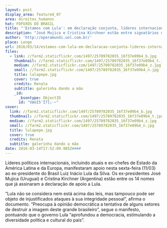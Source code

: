 ```yaml
---
layout: post
display_area: featured_07
area: direitos_humanos
hat: FOFUXOS DO BRASIL
title: "'Estamos com Lula': em declaração conjunta, líderes internacionais expressam apoio"
description: "José Mujica e Cristina Kirchner estão entre signatários de manifesto que expressa preocupação com 'tentativa de destruir"
author: 'http://operamundi.uol.com.br/'
place: Longe
url: 2016/03/14/estamos-com-lula-em-declaracao-conjunta-lideres-internacionais-expressam-apoio/
files:
  - link: //farm2.staticflickr.com/1497/25789782035_16f37e09b4_b.jpg
    thumbnail: //farm2.staticflickr.com/1497/25789782035_16f37e09b4_t.jpg
    medium: //farm2.staticflickr.com/1497/25789782035_16f37e09b4_z.jpg
    small: //farm2.staticflickr.com/1497/25789782035_16f37e09b4_n.jpg
    title: lulapepe.jpg
    cover: true
    credits: Renata
    subtitle: galerinha dando a mão
    _id:
      _bsontype: ObjectID
      id: "VæúI5'Ì7];·~"
cover:
  link: //farm2.staticflickr.com/1497/25789782035_16f37e09b4_b.jpg
  thumbnail: //farm2.staticflickr.com/1497/25789782035_16f37e09b4_t.jpg
  medium: //farm2.staticflickr.com/1497/25789782035_16f37e09b4_z.jpg
  small: //farm2.staticflickr.com/1497/25789782035_16f37e09b4_n.jpg
  title: lulapepe.jpg
  cover: true
  credits: Renata
  subtitle: galerinha dando a mão
date: 2016-03-14T17:52:09.985Z####
---
```

<p>L&iacute;deres pol&iacute;ticos internacionais, incluindo atuais e ex-chefes de Estado da Am&eacute;rica Latina e da Europa, manifestaram apoio nesta sexta-feira (11/03) ao ex-presidente do Brasil Luiz In&aacute;cio Lula da Silva. Os ex-presidentes Jos&eacute; Mujica (Uruguai) e Cristina Kirchner (Argentina) est&atilde;o entre os 14 nomes que j&aacute; assinaram a declara&ccedil;&atilde;o de apoio a Lula.</p>

<p>&ldquo;Lula n&atilde;o se considera nem est&aacute; acima das leis, mas tampouco pode ser objeto de injustificados ataques &agrave; sua integridade pessoal&rdquo;, afirma o documento.&nbsp;&ldquo;Preocupa &agrave; opini&atilde;o democr&aacute;tica a tentativa de alguns setores de destruir a imagem deste grande brasileiro&rdquo;, segue o manifesto, pontuando que o governo Lula &ldquo;aprofundou a democracia, estimulando a diversidade pol&iacute;tica e cultural do pa&iacute;s&rdquo;.</p>

